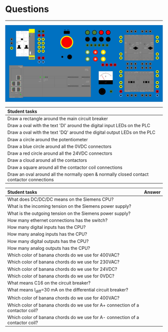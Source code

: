 # Questions
_____________________________________
![PLC Board](../Ex01/Images/PLC_Board.jpg)

| Student tasks |
| :--- |
| Draw a rectangle around the main circuit breaker |  |
| Draw a oval with the text 'DI' around the digital input LEDs on the PLC|
| Draw a oval with the text 'DQ' around the digital output LEDs on the PLC|
| Draw a circle around the potentiometer|
| Draw a blue circle around all the 0VDC connectors |
| Draw a red circle around all the 24VDC connectors |
| Draw a cloud around all the contactors |  |
| Draw a square around all the contactor coil connections |  |
| Draw an oval around all the normally open & normally closed contact contactor connections |  |

| Student tasks | Answer |
| :--- | :--- |
| What does DC/DC/DC means on the Siemens CPU?|  |
| What is the incoming tension on the Siemens power supply?|  |
| What is the outgoing tension on the Siemens power supply?|  |
| How many ethernet connections has the switch? |  |
| How many digital inputs has the CPU? |  |
| How many analog inputs has the CPU? |  |
| How many digital outputs has the CPU? |  |
| How many analog outputs has the CPU? |  |
| Which color of banana chords do we use for 400VAC? |  |
| Which color of banana chords do we use for 230VAC? |  |
| Which color of banana chords do we use for 24VDC? |  |
| Which color of banana chords do we use for 0VDC? |  |
| What means C16 on the circuit breaker? |  |
| What means I<sub>diff</sub>=30 mA on the differential circuit breaker? |  |
| Which color of banana chords do we use for 400VAC? |  |
| Which color of banana chords do we use for A+ connection of a contactor coil? |  |
| Which color of banana chords do we use for A- connection of a contactor coil? |  |
